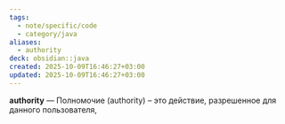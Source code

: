 ```yaml
---
tags:
  - note/specific/code
  - category/java
aliases:
  - authority
deck: obsidian::java
created: 2025-10-09T16:46:27+03:00
updated: 2025-10-09T16:46:27+03:00
---
```


**authority**
—
Полномочие (authority) – это действие, разрешенное для данного пользователя,
